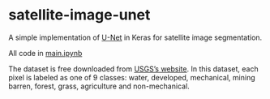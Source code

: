 # satellite-image-unet

A simple implementation of [U-Net](https://arxiv.org/pdf/1505.04597.pdf) in Keras for satellite image segmentation.

All code in [main.ipynb](https://github.com/wuhxxx/satellite-image-unet/blob/master/main.ipynb)

The dataset is free downloaded from [USGS’s website](https://earthexplorer.usgs.gov). In this dataset, each pixel is labeled as one of 9 classes: water, developed, mechanical, mining barren, forest, grass, agriculture and non-mechanical. 
